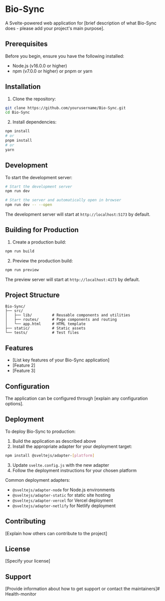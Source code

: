 # Bio-Sync

A Svelte-powered web application for [brief description of what Bio-Sync does - please add your project's main purpose].

## Prerequisites

Before you begin, ensure you have the following installed:
- Node.js (v16.0.0 or higher)
- npm (v7.0.0 or higher) or pnpm or yarn

## Installation

1. Clone the repository:
```bash
git clone https://github.com/yourusername/Bio-Sync.git
cd Bio-Sync
```

2. Install dependencies:
```bash
npm install
# or
pnpm install
# or
yarn
```

## Development

To start the development server:

```bash
# Start the development server
npm run dev

# Start the server and automatically open in browser
npm run dev -- --open
```

The development server will start at `http://localhost:5173` by default.

## Building for Production

1. Create a production build:
```bash
npm run build
```

2. Preview the production build:
```bash
npm run preview
```

The preview server will start at `http://localhost:4173` by default.

## Project Structure

```
Bio-Sync/
├── src/
│   ├── lib/         # Reusable components and utilities
│   ├── routes/      # Page components and routing
│   └── app.html     # HTML template
├── static/          # Static assets
└── tests/           # Test files
```

## Features

- [List key features of your Bio-Sync application]
- [Feature 2]
- [Feature 3]

## Configuration

The application can be configured through [explain any configuration options].

## Deployment

To deploy Bio-Sync to production:

1. Build the application as described above
2. Install the appropriate adapter for your deployment target:
```bash
npm install @sveltejs/adapter-[platform]
```
3. Update `svelte.config.js` with the new adapter
4. Follow the deployment instructions for your chosen platform

Common deployment adapters:
- `@sveltejs/adapter-node` for Node.js environments
- `@sveltejs/adapter-static` for static site hosting
- `@sveltejs/adapter-vercel` for Vercel deployment
- `@sveltejs/adapter-netlify` for Netlify deployment

## Contributing

[Explain how others can contribute to the project]

## License

[Specify your license]

## Support

[Provide information about how to get support or contact the maintainers]#   H e a l t h - m o n i t o r  
 